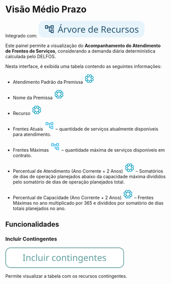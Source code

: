 # Visão Médio Prazo
Integrado com: ![alt text](tags/tag_arvore_recursos.svg)

Este painel permite a visualização do **Acompanhamento do Atendimento de Frentes de Serviços**, considerando a demanda diária determinística calculada pelo DELFOS.   

Nesta interface, é exibida uma tabela contendo as seguintes informações:  

- Atendimento Padrão da Premissa 
![delfos_24x24.svg](icons/delfos_24x24.svg)

- Nome da Premissa 
![delfos_24x24.svg](icons/delfos_24x24.svg) 

- Recurso 
![delfos_24x24.svg](icons/delfos_24x24.svg) 

- Frentes Atuais ![exibir logotipo da Árvore de Recursos](icons/arvore_16x16.svg) – quantidade de serviços atualmente disponíveis para atendimento. 

- Frentes Máximas ![exibir logotipo da Árvore de Recursos](icons/arvore_16x16.svg) – quantidade máxima de serviços disponíveis em contrato.  

- Percentual de Atendimento (Ano Corrente + 2 Anos) ![delfos_24x24.svg](icons/delfos_24x24.svg)  – Somatórios de dias de operação planejados abaixo da capacidade máxima divididos pelo somatório de dias de operação planejados total. 

- Percentual de Capacidade (Ano Corrente + 2 Anos) ![delfos_24x24.svg](icons/delfos_24x24.svg)  – Frentes Máximas no ano multiplicado por 365 e divididos por somatório de dias totais planejados no ano.

## Funcionalidades

### Incluir Contingentes
![alt text](icons/incluir_contingente.svg)
  
Permite visualizar a tabela com os recursos contingentes.  
